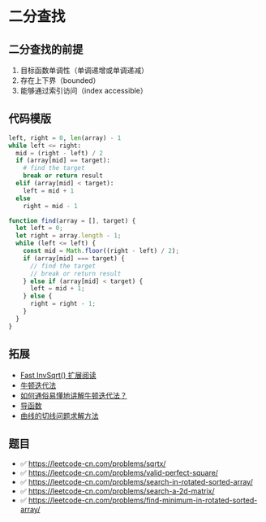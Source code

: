 # 二分查找

## 二分查找的前提

1. 目标函数单调性（单调递增或单调递减）
2. 存在上下界（bounded）
3. 能够通过索引访问（index accessible）

## 代码模版

```python
left, right = 0, len(array) - 1
while left <= right:
  mid = (right - left) / 2
  if (array[mid] == target):
    # find the target
    break or return result
  elif (array[mid] < target):
    left = mid + 1
  else
    right = mid - 1
```

```js
function find(array = [], target) {
  let left = 0;
  let right = array.length - 1;
  while (left <= left) {
    const mid = Math.floor((right - left) / 2);
    if (array[mid] === target) {
      // find the target
      // break or return result
    } else if (array[mid] < target) {
      left = mid + 1;
    } else {
      right = right - 1;
    }
  }
}
```

## 拓展

* [Fast InvSqrt() 扩展阅读](https://www.beyond3d.com/content/articles/8/)
* [牛顿迭代法](https://baike.baidu.com/item/%E7%89%9B%E9%A1%BF%E8%BF%AD%E4%BB%A3%E6%B3%95)
* [如何通俗易懂地讲解牛顿迭代法？](https://blog.csdn.net/ccnt_2012/article/details/81837154)
* [导函数](https://baike.baidu.com/item/%E5%AF%BC%E6%95%B0)
* [曲线的切线问题求解方法](https://zhuanlan.zhihu.com/p/34965644)

## 题目

* ✅ https://leetcode-cn.com/problems/sqrtx/
* ✅ https://leetcode-cn.com/problems/valid-perfect-square/
* ✅ https://leetcode-cn.com/problems/search-in-rotated-sorted-array/
* ✅ https://leetcode-cn.com/problems/search-a-2d-matrix/
* ✅ https://leetcode-cn.com/problems/find-minimum-in-rotated-sorted-array/
